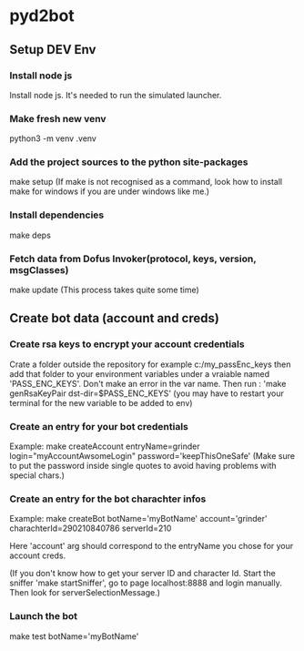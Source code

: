 # pyd2bot

## Setup DEV Env

### Install node js

Install node js. It's needed to run the simulated launcher.

### Make fresh new venv

python3 -m venv .venv

### Add the project sources to the python site-packages

make setup
(If make is not recognised as a command, look how to install make for windows if you are under windows like me.)

### Install dependencies

make deps

### Fetch data from Dofus Invoker(protocol, keys, version, msgClasses)

make update
(This process takes quite some time)

## Create bot data (account and creds)

### Create rsa keys to encrypt your account credentials

Crate a folder outside the repository for example c:/my_passEnc_keys
then add that folder to your environment variables under a vraiable named 'PASS_ENC_KEYS'. Don't make an error in the var name.
Then run :
'make genRsaKeyPair dst-dir=$PASS_ENC_KEYS'
(you may have to restart your terminal for the new variable to be added to env)

### Create an entry for your bot credentials

Example:
make createAccount entryName=grinder login="myAccountAwsomeLogin" password='keepThisOneSafe'
(Make sure to put the password inside single quotes to avoid having problems with special chars.)

### Create an entry for the bot charachter infos

Example:
make createBot botName='myBotName' account='grinder' charachterId=290210840786 serverId=210

Here 'account' arg should correspond to the entryName you chose for your account creds.

(If you don't know how to get your server ID and character Id. Start the sniffer 'make startSniffer', go to page localhost:8888 and login manually. Then look for serverSelectionMessage.)

### Launch the bot

make test botName='myBotName'
